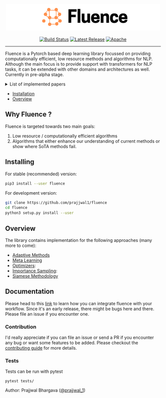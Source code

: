 <p align="center">
<img src="https://raw.githubusercontent.com/prajjwal1/fluence/master/docs/logo.png" width="500">
<br />
<br />
<a href="https://github.com/prajjwal1/fluence/actions"><img alt="Build Status" src="https://github.com/prajjwal1/fluence/workflows/build/badge.svg" /></a>
<a href="https://github.com/prajjwal1/fluence/releases"><img alt="Latest Release" src="https://img.shields.io/pypi/v/fluence"/></a>
<a href="https://github.com/prajjwal1/fluence/blob/master/LICENSE"><img alt="Apache" src="https://img.shields.io/github/license/prajjwal1/fluence" /></a>

-------------------------------------------------------------------------------

Fluence is a Pytorch based deep learning library focussed on providing computationally efficient, low resource methods and algorithms for NLP. Although the main focus is to provide support with transformers for NLP tasks, it can be extended with other domains and architectures as well. Currently in pre-alpha stage.

<details>
<summary>List of implemented papers</summary>

#### Adaptive Methods
- [Adaptive Attention Span in Transformers (ACL 2019)](https://arxiv.org/abs/1905.07799)
- [Adaptively Sparse Transformers (EMNLP 2019)](https://arxiv.org/abs/1909.00015)
- [Reducing Transformer Depth on Demand with Structured Dropout (ICLR 2020)](https://arxiv.org/abs/1909.11556)
#### Meta Learning
- [Model Agnostic Meta Learning (ICML 2017)](https://arxiv.org/abs/1703.03400)
-------------------------------------------------------------------------------
#### Debiasing
- [Learning Robust Representations by Projecting Superficial Statistics Out (ICLR 2019)](https://openreview.net/pdf?id=rJEjjoR9K7)

</details>

- [Installation](#installing)
- [Overview](#overview)

## Why Fluence ?
Fluence is targeted towards two main goals: 
1. Low resource / computationally efficient algorithms
2. Algorithms that either enhance our understanding of current methods or show where SoTA methods fail.


## Installing
For stable (recommended) version:
```bash
pip3 install --user fluence
```

For development version:
```bash
git clone https://github.com/prajjwal1/fluence
cd fluence
python3 setup.py install --user
```

## Overview
The library contains implementation for the following approaches (many more to come):
- [Adaptive Methods](https://github.com/prajjwal1/fluence/wiki/Importance-sampling)
- [Meta Learning](https://github.com/prajjwal1/fluence/wiki/Meta-Learning)
- [Optimizers](https://github.com/prajjwal1/fluence/wiki/Optimizers): 
- [Importance Sampling](https://github.com/prajjwal1/fluence/wiki/Importance-sampling):
- [Siamese Methodology](https://github.com/prajjwal1/fluence/wiki/Siamese-Transformers)

## Documentation 
Please head to this [link](https://github.com/prajjwal1/fluence/wiki) to learn how you can integrate fluence with your workflow. Since it's an early release, there might be bugs here and there. Please file an issue if you encounter one.

### Contribution
I'd really appreciate if you can file an issue or send a PR if you encounter any bug or want some features to be added. Please checkout the [contributing guide](https://github.com/prajjwal1/fluence/blob/master/CONTRIBUTING.md) for more details.


### Tests
Tests can be run with pytest
```
pytest tests/
```

Author: Prajjwal Bhargava ([@prajjwal_1](https://twitter.com/prajjwal_1))
